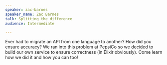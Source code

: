 ```yaml
---
speaker: zac-barnes
speaker_name: Zac Barnes
talk: Splitting the difference
audience: Intermediate

---
```

<p>Ever had to migrate an API from one language to another? How did you ensure accuracy? We ran into this problem at PepsiCo so we decided to build our own service to ensure correctness (in Elixir obviously). Come learn how we did it and how you can too!</p>
